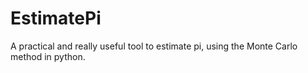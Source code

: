 # EstimatePi
A practical and really useful tool to estimate pi, using the Monte Carlo method in python.
